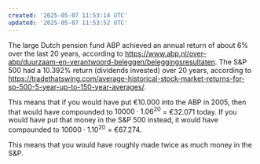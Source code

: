 ```yaml
---
created: '2025-05-07 11:53:14 UTC'
updated: '2025-05-07 11:53:52 UTC'
---
```


The large Dutch pension fund ABP achieved an annual return of about 6% over the last 20 years, according to <https://www.abp.nl/over-abp/duurzaam-en-verantwoord-beleggen/beleggingsresultaten>. The S&P 500 had a 10.392% return (dividends invested) over 20 years, according to <https://tradethatswing.com/average-historical-stock-market-returns-for-sp-500-5-year-up-to-150-year-averages/>.

This means that if you would have put €10.000 into the ABP in 2005, then that would have compounded to $10 000 \cdot 1.06^{20}$ = €32.071 today. If you would have put that money in the S&P 500 instead, it would have compounded to $10 000 \cdot 1.10^{20}$ = €67.274.

This means that you would have roughly made twice as much money in the S&P.

